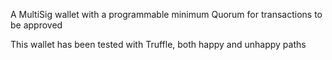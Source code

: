 A MultiSig wallet with a programmable minimum Quorum for transactions to be approved

This wallet has been tested with Truffle, both happy and unhappy paths